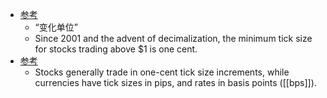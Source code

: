 - [参考](https://www.investopedia.com/terms/t/tick.asp)
  - “变化单位”
  - Since 2001 and the advent of decimalization, the minimum tick size for stocks trading above $1 is one cent.
- [参考](https://www.investopedia.com/terms/t/tick-size.asp)
  - Stocks generally trade in one-cent tick size increments, while currencies have tick sizes in pips, and rates in basis points ([[bps]]).
